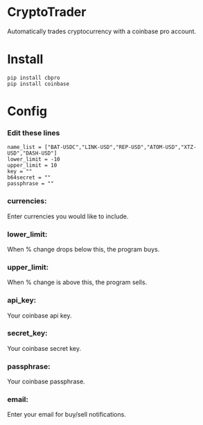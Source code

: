 # CryptoTrader
Automatically trades cryptocurrency with a coinbase pro account.

# Install
`pip install cbpro`  
`pip install coinbase`  

# Config
### Edit these lines
`name_list = ["BAT-USDC","LINK-USD","REP-USD","ATOM-USD","XTZ-USD","DASH-USD"] `  
`lower_limit = -10  `  
`upper_limit = 10  `  
`key = ""  `  
`b64secret = ""  `  
`passphrase = ""  `    
  
  ### currencies: 
  Enter currencies you would like to include.  
  ### lower_limit: 
  When % change drops below this, the program buys.
  ### upper_limit: 
  When % change is above this, the program sells.  
  ### api_key: 
  Your coinbase api key.  
  ### secret_key: 
  Your coinbase secret key.  
  ### passphrase: 
  Your coinbase passphrase.  
  ### email: 
  Enter your email for buy/sell notifications.  

